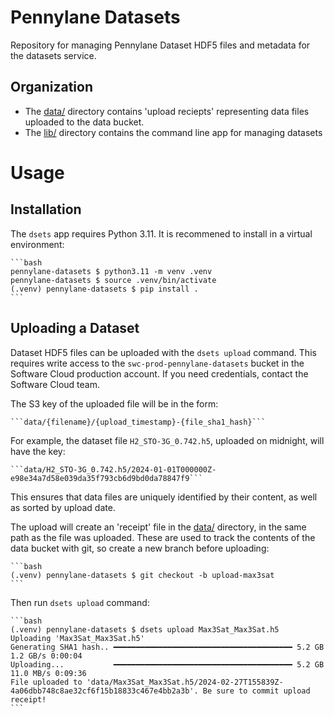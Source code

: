 # Pennylane Datasets
Repository for managing Pennylane Dataset HDF5 files and metadata for the datasets
service.

## Organization

- The [data/](data/) directory contains 'upload reciepts' representing data files uploaded
to the data bucket.
- The [lib/](lib/) directory contains the command line app for managing datasets

# Usage

## Installation

The `dsets` app requires Python 3.11. It is recommened to install in a virtual
environment:

    ```bash
    pennylane-datasets $ python3.11 -m venv .venv
    pennylane-datasets $ source .venv/bin/activate
    (.venv) pennylane-datasets $ pip install .
    ```

## Uploading a Dataset

Dataset HDF5 files can be uploaded with the `dsets upload` command. This requires write access to
the `swc-prod-pennylane-datasets` bucket in the Software Cloud production account. If you
need credentials, contact the Software Cloud team.

The S3 key of the uploaded file will be in the form:

    ```data/{filename}/{upload_timestamp}-{file_sha1_hash}```

For example, the dataset file `H2_STO-3G_0.742.h5`, uploaded on midnight, will have the key:

    ```data/H2_STO-3G_0.742.h5/2024-01-01T000000Z-e98e34a7d58e039da35f793cb6d9bd0da78847f9```

This ensures that data files are uniquely identified by their content, as well as sorted
by upload date.

The upload will create an 'receipt' file in the [data/](data) directory, in the same path
as the file was uploaded. These are used to track the contents of the data bucket with
git, so create a new branch before uploading:

    ```bash
    (.venv) pennylane-datasets $ git checkout -b upload-max3sat
    ```

Then run `dsets upload` command:

    ```bash
    (.venv) pennylane-datasets $ dsets upload Max3Sat_Max3Sat.h5
    Uploading 'Max3Sat_Max3Sat.h5'
    Generating SHA1 hash.. ━━━━━━━━━━━━━━━━━━━━━━━━━━━━━━━━━━━━━━━━ 5.2 GB   1.2 GB/s 0:00:04
    Uploading...           ━━━━━━━━━━━━━━━━━━━━━━━━━━━━━━━━━━━━━━━━ 5.2 GB 11.0 MB/s 0:09:36
    File uploaded to 'data/Max3Sat_Max3Sat.h5/2024-02-27T155839Z-4a06dbb748c8ae32cf6f15b18833c467e4bb2a3b'. Be sure to commit upload receipt!
    ```

